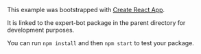 This example was bootstrapped with [Create React App](https://github.com/facebook/create-react-app).

It is linked to the expert-bot package in the parent directory for development purposes.

You can run `npm install` and then `npm start` to test your package.
